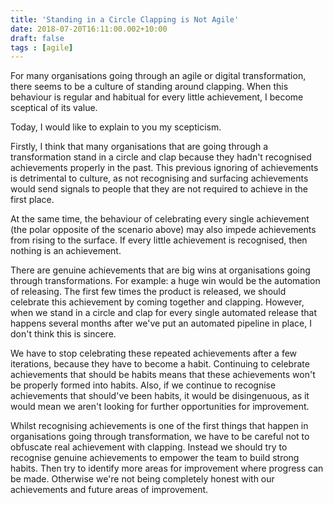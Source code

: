 ```yaml
---
title: 'Standing in a Circle Clapping is Not Agile'
date: 2018-07-20T16:11:00.002+10:00
draft: false
tags : [agile]
---
```


For many organisations going through an agile or digital transformation, there seems to be a culture of standing around clapping. When this behaviour is regular and habitual for every little achievement, I become sceptical of its value.

Today, I would like to explain to you my scepticism.  

Firstly, I think that many organisations that are going through a transformation stand in a circle and clap because they hadn't recognised achievements properly in the past. This previous ignoring of achievements is detrimental to culture, as not recognising and surfacing achievements would send signals to people that they are not required to achieve in the first place.

At the same time, the behaviour of celebrating every single achievement (the polar opposite of the scenario above) may also impede achievements from rising to the surface. If every little achievement is recognised, then nothing is an achievement.  

There are genuine achievements that are big wins at organisations going through transformations. For example: a huge win would be the automation of releasing. The first few times the product is released, we should celebrate this achievement by coming together and clapping. However, when we stand in a circle and clap for every single automated release that happens several months after we've put an automated pipeline in place, I don't think this is sincere.

We have to stop celebrating these repeated achievements after a few iterations, because they have to become a habit. Continuing to celebrate achievements that should be habits means that these achievements won't be properly formed into habits. Also, if we continue to recognise achievements that should've been habits, it would be disingenuous, as it would mean we aren't looking for further opportunities for improvement.  

Whilst recognising achievements is one of the first things that happen in organisations going through transformation, we have to be careful not to obfuscate real achievement with clapping. Instead we should try to recognise genuine achievements to empower the team to build strong habits. Then try to identify more areas for improvement where progress can be made. Otherwise we're not being completely honest with our achievements and future areas of improvement.